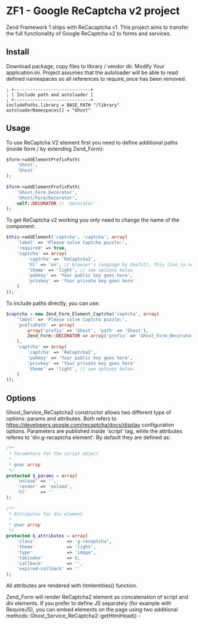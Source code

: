 ZF1 - Google ReCaptcha v2 project
===================

Zend Framework 1 ships with ReCacaptcha v1. This project aims to transfer the full functionality of Google ReCaptcha v2 to forms and services.


## Install

Download package, copy files to library / vendor dir. Modify Your application.ini. Project assumes that the autoloader will be able to read defined namespaces so all references to require_once has been removed.

```
; +-----------------------------+
; | Include path and autoloader |
; +-----------------------------+
includePaths.library = BASE_PATH "/library"
autoloaderNamespaces[] = "Ghost"
```

## Usage

To use ReCaptcha V2 element first you need to define additional paths (inside form / by extending Zend_Form):

```php
$form->addElementPrefixPath(
    'Ghost', 
    'Ghost'
);
            
$form->addElementPrefixPath(
    'Ghost_Form_Decorator', 
    'Ghost/Form/Decorator',
    self::DECORATOR // 'decorator'
);
```

To get ReCaptcha v2 working you only need to change the name of the component:

```php
$this->addElement('captcha', 'captcha', array(
    'label' => 'Please solve Captcha puzzle:',
    'required' => true,
    'captcha' => array(
        'captcha' => 'ReCaptcha2',
        'hl' => 'en', // browser's language by deafult, this line is not required
        'theme' => 'light', // see options below
        'pubkey' => 'Your public key goes here',
        'privkey' => 'Your private key goes here'
    )
));
```

To include paths directly, you can use: 

```php
$captcha = new Zend_Form_Element_Captcha('captcha', array(
    'label' => 'Please solve Captcha puzzle:',
    'prefixPath' => array(
        array('prefix' => 'Ghost', 'path' => 'Ghost'),
        Zend_Form::DECORATOR => array('prefix' => 'Ghost_Form_Decorator', 'path' => 'Ghost/Form/Decorator'),
    ),
    'captcha' => array(
        'captcha' => 'ReCaptcha2',
        'pubkey' => 'Your public key goes here',
        'privkey' => 'Your private key goes here'
        'theme' => 'light', // see options below
    )
));
```

## Options

Ghost_Service_ReCaptcha2 constructor allows two different type of options: params and attributes. Both refers to https://developers.google.com/recaptcha/docs/display configuration options.
Parameters are published inside 'script' tag, while the attributes referes to 'div.g-recaptcha element'. By default they are defined as:

```php
/**
 * Parameters for the script object
 *
 * @var array
 */
protected $_params = array(
    'onload' => '',
    'render' => 'onload',
    'hl'     => ''
);
    
/**
 * Attributes for div element
 *
 * @var array
 */
protected $_attributes = array(
    'class'            => 'g-recaptcha',
    'theme'            => 'light',
    'type'             => 'image',
    'tabindex'         => 0,
    'callback'         => '',
    'expired-callback' => ''
);
```
All attributes are rendered with htmlentities() function.

Zend_Form will render ReCaptcha2 element as concatenation of script and div elements. If you prefer to define JS separately (for example with RequireJS), you can embed elements on the page using two additional methods:
Ghost_Service_ReCaptcha2::getHtmlHead() - <script> only
Ghost_Service_ReCaptcha2::getHtmlBody() - <div class="g-recaptcha"></div> only

## External links

* http://framework.zend.com/
* https://www.google.com/recaptcha/intro/index.html
